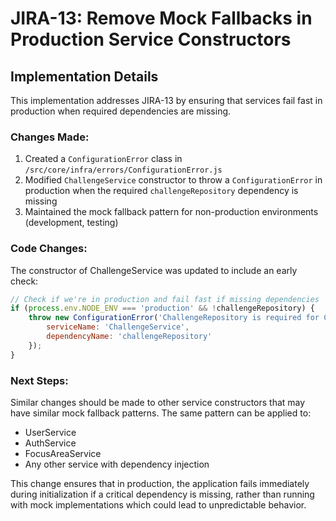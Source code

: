 # JIRA-13: Remove Mock Fallbacks in Production Service Constructors

## Implementation Details

This implementation addresses JIRA-13 by ensuring that services fail fast in production when required dependencies are missing.

### Changes Made:

1. Created a `ConfigurationError` class in `/src/core/infra/errors/ConfigurationError.js`
2. Modified `ChallengeService` constructor to throw a `ConfigurationError` in production when the required `challengeRepository` dependency is missing
3. Maintained the mock fallback pattern for non-production environments (development, testing)

### Code Changes:

The constructor of ChallengeService was updated to include an early check:

```javascript
// Check if we're in production and fail fast if missing dependencies
if (process.env.NODE_ENV === 'production' && !challengeRepository) {
    throw new ConfigurationError('ChallengeRepository is required for ChallengeService in production mode', {
        serviceName: 'ChallengeService',
        dependencyName: 'challengeRepository'
    });
}
```

### Next Steps:

Similar changes should be made to other service constructors that may have similar mock fallback patterns. The same pattern can be applied to:

- UserService
- AuthService
- FocusAreaService
- Any other service with dependency injection

This change ensures that in production, the application fails immediately during initialization if a critical dependency is missing, rather than running with mock implementations which could lead to unpredictable behavior. 